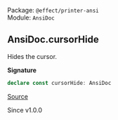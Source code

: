 Package: `@effect/printer-ansi`<br />
Module: `AnsiDoc`<br />

## AnsiDoc.cursorHide

Hides the cursor.

**Signature**

```ts
declare const cursorHide: AnsiDoc
```

[Source](https://github.com/Effect-TS/effect/tree/main/packages/printer-ansi/src/AnsiDoc.ts#L186)

Since v1.0.0